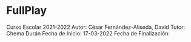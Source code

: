 # FullPlay 
Curso Escolar 2021-2022
Autor: César Fernández-Aliseda, David
Tutor: Chema Durán
Fecha de Inicio: 17-03-2022
Fecha de Finalización: 

